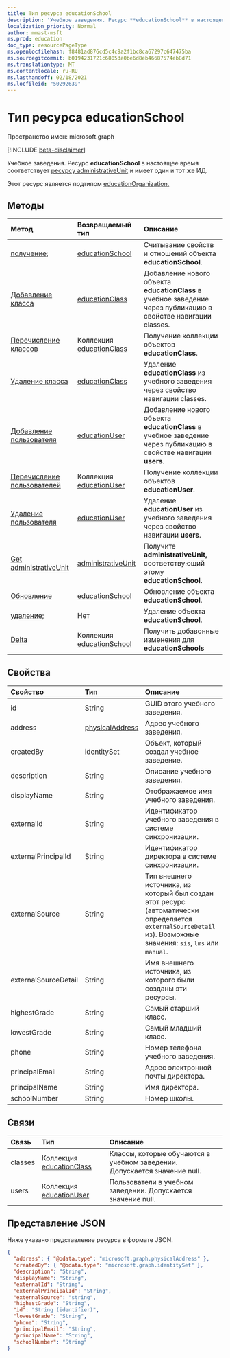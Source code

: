 ```yaml
---
title: Тип ресурса educationSchool
description: 'Учебное заведения. Ресурс **educationSchool** в настоящее время соответствует ресурсу administrativeUnit и имеет один и тот же ИД.  '
localization_priority: Normal
author: mmast-msft
ms.prod: education
doc_type: resourcePageType
ms.openlocfilehash: f8481ad876cd5c4c9a2f1bc8ca67297c647475ba
ms.sourcegitcommit: b0194231721c68053a0be6d8eb46687574eb8d71
ms.translationtype: MT
ms.contentlocale: ru-RU
ms.lasthandoff: 02/18/2021
ms.locfileid: "50292639"
---
```

# <a name="educationschool-resource-type"></a>Тип ресурса educationSchool

Пространство имен: microsoft.graph

[!INCLUDE [beta-disclaimer](../../includes/beta-disclaimer.md)]

Учебное заведения. Ресурс **educationSchool** в настоящее время соответствует [ресурсу administrativeUnit](administrativeunit.md) и имеет один и тот же ИД.

Этот ресурс является подтипом [educationOrganization.](educationorganization.md)

## <a name="methods"></a>Методы

| Метод                                                                     | Возвращаемый тип                                      | Описание                                                                                 |
| :------------------------------------------------------------------------- | :----------------------------------------------- | :------------------------------------------------------------------------------------------ |
| [получение](../api/educationschool-get.md);                                       | [educationSchool](educationschool.md)            | Считывание свойств и отношений объекта **educationSchool**.                         |
| [Добавление класса](../api/educationschool-post-classes.md)                        | [educationClass](educationclass.md)              | Добавление нового объекта **educationClass** в учебное заведение через публикацию в свойстве навигации classes.  |
| [Перечисление классов](../api/educationschool-list-classes.md)                     | Коллекция [educationClass](educationclass.md)   | Получение коллекции объектов **educationClass**.                                               |
| [Удаление класса](../api/educationschool-delete-classes.md)                   | [educationClass](educationclass.md)              | Удаление **educationClass** из учебного заведения через свойство навигации classes.       |
| [Добавление пользователя](../api/educationschool-post-users.md)                           | [educationUser](educationuser.md)                | Добавление нового объекта **educationClass** в учебное заведение через публикацию в свойстве навигации **users**. |
| [Перечисление пользователей](../api/educationschool-list-users.md)                         | Коллекция [educationUser](educationuser.md)     | Получение коллекции объектов **educationUser**.                                                |
| [Удаление пользователя](../api/educationschool-delete-users.md)                      | [educationUser](educationuser.md)                | Удаление **educationUser** из учебного заведения через свойство навигации **users**.      |
| [Get administrativeUnit](../api/educationschool-get-administrativeunit.md) | [administrativeUnit](administrativeunit.md)      | Получите **administrativeUnit,** соответствующий этому **educationSchool.**                |
| [Обновление](../api/educationschool-update.md)                                 | [educationSchool](educationschool.md)            | Обновление объекта **educationSchool**.                                                       |
| [удаление](../api/educationschool-delete.md);                                 | Нет                                             | Удаление объекта **educationSchool**.                                                       |
| [Delta](../api/educationschool-delta.md)                                   | Коллекция [educationSchool](educationschool.md) | Получить добавонные изменения для **educationSchools**                                            |

## <a name="properties"></a>Свойства

| Свойство             | Тип                                  | Описание                                                                                                                                                          |
| :------------------- | :------------------------------------ | :------------------------------------------------------------------------------------------------------------------------------------------------------------------- |
| id                   | String                                | GUID этого учебного заведения.                                                                                                                                                 |
| address              | [physicalAddress](physicaladdress.md) | Адрес учебного заведения.                                                                                                                                               |
| createdBy            | [identitySet](identityset.md)         | Объект, который создал учебное заведение.                                                                                                                                       |
| description          | String                                | Описание учебного заведения.                                                                                                                                           |
| displayName          | String                                | Отображаемое имя учебного заведения.                                                                                                                                          |
| externalId           | String                                | Идентификатор учебного заведения в системе синхронизации.                                                                                                                                      |
| externalPrincipalId  | String                                | Идентификатор директора в системе синхронизации.                                                                                                                                   |
| externalSource       | String                                | Тип внешнего источника, из который был создан этот ресурс (автоматически определяется `externalSourceDetail` из). Возможные значения: `sis`, `lms` или `manual`. |
| externalSourceDetail | String                                | Имя внешнего источника, из которого были созданы эти ресурсы.                                                                                                   |
| highestGrade         | String                                | Самый старший класс.                                                                                                                                                |
| lowestGrade          | String                                | Самый младший класс.                                                                                                                                                 |
| phone                | String                                | Номер телефона учебного заведения.                                                                                                                                              |
| principalEmail       | String                                | Адрес электронной почты директора.                                                                                                                                      |
| principalName        | String                                | Имя директора.                                                                                                                                               |
| schoolNumber         | String                                | Номер школы.                                                                                                                                                       |

## <a name="relationships"></a>Связи

| Связь | Тип                                           | Описание                             |
| :----------- | :--------------------------------------------- | :-------------------------------------- |
| classes      | Коллекция [educationClass](educationclass.md) | Классы, которые обучаются в учебном заведении. Допускается значение null. |
| users        | Коллекция [educationUser](educationuser.md)   | Пользователи в учебном заведении. Допускается значение null.          |

## <a name="json-representation"></a>Представление JSON

Ниже указано представление ресурса в формате JSON.

<!-- {
"blockType": "resource",
"keyProperty": "id",
"optionalProperties": [

],
"@odata.type": "microsoft.graph.educationSchool"
}-->

```json
{
  "address": { "@odata.type": "microsoft.graph.physicalAddress" },
  "createdBy": { "@odata.type": "microsoft.graph.identitySet" },
  "description": "String",
  "displayName": "String",
  "externalId": "String",
  "externalPrincipalId": "String",
  "externalSource": "string",
  "highestGrade": "String",
  "id": "String (identifier)",
  "lowestGrade": "String",
  "phone": "String",
  "principalEmail": "String",
  "principalName": "String",
  "schoolNumber": "String"
}
```

<!-- uuid: 8fcb5dbc-d5aa-4681-8e31-b001d5168d79
2015-10-25 14:57:30 UTC -->
<!-- {
  "type": "#page.annotation",
  "description": "educationSchool resource",
  "keywords": "",
  "section": "documentation",
  "tocPath": "",
  "suppressions": [
  ]
}-->



